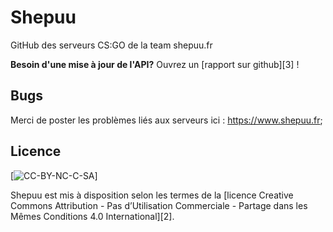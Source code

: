 # Shepuu
GitHub des serveurs CS:GO de la team shepuu.fr

**Besoin d'une mise à jour de l'API?** Ouvrez un [rapport sur github][3] !

## Bugs 
 Merci de poster les problèmes liés aux serveurs ici : https://www.shepuu.fr; 
 
## Licence 
[![CC-BY-NC-C-SA](https://licensebuttons.net/l/by-nc-sa/4.0/88x31.png)]

Shepuu est mis à disposition selon les termes de la [licence Creative Commons Attribution - Pas d’Utilisation Commerciale - Partage dans les Mêmes Conditions 4.0 International][2].

